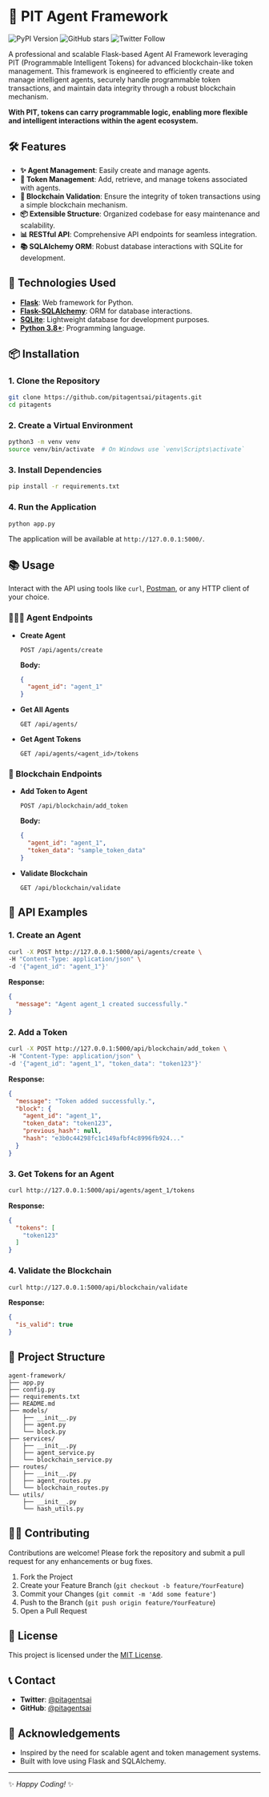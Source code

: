 # 🚀 PIT Agent Framework

![PyPI Version](https://img.shields.io/pypi/v/pitagentsai)
![GitHub stars](https://img.shields.io/github/stars/pitagentsai/pitagents?style=social)
![Twitter Follow](https://img.shields.io/twitter/follow/pitagentai?style=social)

A professional and scalable Flask-based Agent AI Framework leveraging PIT (Programmable Intelligent Tokens) for advanced blockchain-like token management. This framework is engineered to efficiently create and manage intelligent agents, securely handle programmable token transactions, and maintain data integrity through a robust blockchain mechanism.

**With PIT, tokens can carry programmable logic, enabling more flexible and intelligent interactions within the agent ecosystem.**

## 🛠️ Features

- **✨ Agent Management**: Easily create and manage agents.
- **🔑 Token Management**: Add, retrieve, and manage tokens associated with agents.
- **🔗 Blockchain Validation**: Ensure the integrity of token transactions using a simple blockchain mechanism.
- **📦 Extensible Structure**: Organized codebase for easy maintenance and scalability.
- **📊 RESTful API**: Comprehensive API endpoints for seamless integration.
- **📚 SQLAlchemy ORM**: Robust database interactions with SQLite for development.

## 🧩 Technologies Used

- **[Flask](https://flask.palletsprojects.com/)**: Web framework for Python.
- **[Flask-SQLAlchemy](https://flask-sqlalchemy.palletsprojects.com/)**: ORM for database interactions.
- **[SQLite](https://www.sqlite.org/index.html)**: Lightweight database for development purposes.
- **[Python 3.8+](https://www.python.org/)**: Programming language.

## 📦 Installation

### 1. Clone the Repository

```bash
git clone https://github.com/pitagentsai/pitagents.git
cd pitagents
```

### 2. Create a Virtual Environment

```bash
python3 -m venv venv
source venv/bin/activate  # On Windows use `venv\Scripts\activate`
```

### 3. Install Dependencies

```bash
pip install -r requirements.txt
```

### 4. Run the Application

```bash
python app.py
```

The application will be available at `http://127.0.0.1:5000/`.

## 📚 Usage

Interact with the API using tools like `curl`, [Postman](https://www.postman.com/), or any HTTP client of your choice.

### 🧑‍🤝‍🧑 Agent Endpoints

- **Create Agent**

  ```http
  POST /api/agents/create
  ```

  **Body:**

  ```json
  {
    "agent_id": "agent_1"
  }
  ```

- **Get All Agents**

  ```http
  GET /api/agents/
  ```

- **Get Agent Tokens**

  ```http
  GET /api/agents/<agent_id>/tokens
  ```

### 🔗 Blockchain Endpoints

- **Add Token to Agent**

  ```http
  POST /api/blockchain/add_token
  ```

  **Body:**

  ```json
  {
    "agent_id": "agent_1",
    "token_data": "sample_token_data"
  }
  ```

- **Validate Blockchain**

  ```http
  GET /api/blockchain/validate
  ```

## 📝 API Examples

### 1. **Create an Agent**

```bash
curl -X POST http://127.0.0.1:5000/api/agents/create \
-H "Content-Type: application/json" \
-d '{"agent_id": "agent_1"}'
```

**Response:**

```json
{
  "message": "Agent agent_1 created successfully."
}
```

### 2. **Add a Token**

```bash
curl -X POST http://127.0.0.1:5000/api/blockchain/add_token \
-H "Content-Type: application/json" \
-d '{"agent_id": "agent_1", "token_data": "token123"}'
```

**Response:**

```json
{
  "message": "Token added successfully.",
  "block": {
    "agent_id": "agent_1",
    "token_data": "token123",
    "previous_hash": null,
    "hash": "e3b0c44298fc1c149afbf4c8996fb924..."
  }
}
```

### 3. **Get Tokens for an Agent**

```bash
curl http://127.0.0.1:5000/api/agents/agent_1/tokens
```

**Response:**

```json
{
  "tokens": [
    "token123"
  ]
}
```

### 4. **Validate the Blockchain**

```bash
curl http://127.0.0.1:5000/api/blockchain/validate
```

**Response:**

```json
{
  "is_valid": true
}
```

## 📂 Project Structure

```
agent-framework/
├── app.py
├── config.py
├── requirements.txt
├── README.md
├── models/
│   ├── __init__.py
│   ├── agent.py
│   └── block.py
├── services/
│   ├── __init__.py
│   ├── agent_service.py
│   └── blockchain_service.py
├── routes/
│   ├── __init__.py
│   ├── agent_routes.py
│   └── blockchain_routes.py
└── utils/
    ├── __init__.py
    └── hash_utils.py
```

## 🧑‍💻 Contributing

Contributions are welcome! Please fork the repository and submit a pull request for any enhancements or bug fixes.

1. Fork the Project
2. Create your Feature Branch (`git checkout -b feature/YourFeature`)
3. Commit your Changes (`git commit -m 'Add some feature'`)
4. Push to the Branch (`git push origin feature/YourFeature`)
5. Open a Pull Request

## 📄 License

This project is licensed under the [MIT License](LICENSE).

## 📞 Contact

- **Twitter**: [@pitagentsai](https://x.com/pitagentai)
- **GitHub**: [@pitagentsai](https://github.com/pitagentsai)

## 🎉 Acknowledgements

- Inspired by the need for scalable agent and token management systems.
- Built with love using Flask and SQLAlchemy.

---

✨ *Happy Coding!* ✨
```